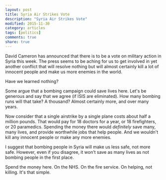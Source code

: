 ```yaml
---
layout: post
title: Syria Air Strikes Vote
description: "Syria Air Strikes Vote"
modified: 2015-11-30
category: articles
tags: [politics]
comments: true
share: true
---
```


David Cameron has announced that there is to be a vote on military action in Syria this
week.
The press seems to be aching for us to get involved in yet another conflict that will
resolve nothing but will almost certainly kill a lot of innocent people and make us more
enemies in the world.

Have we learned nothing?

Some argue that a bombing campaign could save lives here. Let's be generous and say that
we agree (if ISIS are eliminated). How many bombing runs will that take? A thousand?
Almost certainly more, and over many years.

Now consider that a single airstrike by a single plane costs about half a million pounds.
That would pay for 18 doctors for a year, or 18 firefighters, or 20 paramedics. Spending
the money there would *definitely* save many, many lives, and provide worthwhile jobs that
 help people. And we wouldn't kill any innocent people or make any more enemies.
 
I suggest that bombing people in Syria will make us less safe, not more safe. However,
even if you disagree, it won't save as many lives as not bombing people in the first place.

Spend the money here. On the NHS. On the fire service. On helping, not killing. It's that
simple.



